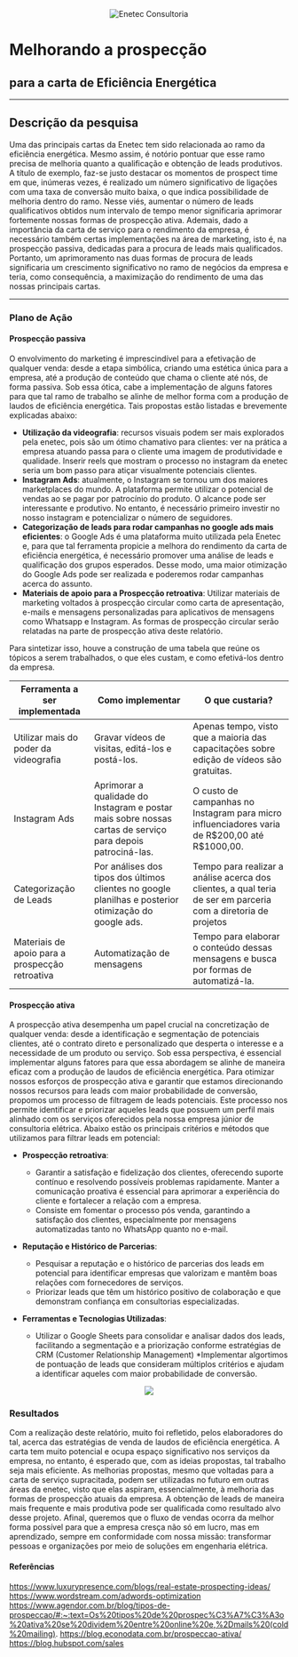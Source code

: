 <div align="center">
  <img src="https://enetec.unb.br/wp-content/uploads/2019/11/ENETEC.png" alt="Enetec Consultoria">
</div>

# Melhorando a prospecção
## para a carta de Eficiência Energética
***
## Descrição da pesquisa
Uma das principais cartas da Enetec tem sido relacionada ao ramo da eficiência energética. Mesmo assim, é notório pontuar que esse ramo precisa de melhoria quanto a qualificação e obtenção de leads produtivos. 
A título de exemplo, faz-se justo destacar os momentos de prospect time em que, inúmeras vezes, é realizado um número significativo de ligações com uma taxa de conversão muito baixa, o que indica possibilidade de melhoria dentro do ramo. Nesse viés, aumentar o número de leads qualificativos obtidos num intervalo de tempo menor significaria aprimorar fortemente nossas formas de prospecção ativa. 
Ademais, dado a importância da carta de serviço para o rendimento da empresa, é necessário também certas implementações na área de marketing, isto é, na prospecção passiva, dedicadas para a procura de leads mais qualificados.
Portanto, um aprimoramento nas duas formas de procura de leads significaria um crescimento significativo no ramo de negócios da empresa e teria, como consequência, a maximização do rendimento de uma das nossas principais cartas. 

***

### Plano de Ação
#### **Prospecção passiva**
O envolvimento do marketing é imprescindível para a efetivação de qualquer venda: desde a etapa simbólica, criando uma estética única para a empresa, até a produção de conteúdo que chama o cliente até nós, de forma passiva. Sob essa ótica, cabe a implementação de alguns fatores para que tal ramo de trabalho se alinhe de melhor forma com a produção de laudos de eficiência energética. Tais propostas estão listadas e brevemente explicadas abaixo:
* **Utilização da videografia**: recursos visuais podem ser mais explorados pela enetec, pois são um ótimo chamativo para clientes: ver na prática a empresa atuando passa para o cliente uma imagem de produtividade e qualidade. Inserir reels que mostram o processo no instagram da enetec seria um bom passo para atiçar visualmente potenciais clientes.
* **Instagram Ads**: atualmente, o Instagram se tornou um dos maiores marketplaces do mundo. A plataforma permite utilizar o potencial de vendas ao se pagar por patrocínio do produto. O alcance pode ser interessante e produtivo. No entanto, é necessário primeiro investir no nosso instagram e potencializar o número de seguidores. 
* **Categorização de leads para rodar campanhas no google ads mais eficientes**: o Google Ads é uma plataforma muito utilizada pela Enetec e, para que tal ferramenta propicie a melhora do rendimento da carta de eficiência energética, é necessário promover uma análise de leads e qualificação dos grupos esperados. Desse modo, uma maior otimização do Google Ads pode ser realizada e poderemos rodar campanhas acerca do assunto.
* **Materiais de apoio para a Prospecção retroativa**:
Utilizar materiais de marketing voltados à prospecção circular como carta de apresentação, e-mails e mensagens personalizadas para aplicativos de mensagens como Whatsapp e Instagram. As formas de prospecção circular serão relatadas na parte de prospecção ativa deste relatório. 

Para sintetizar isso, houve a construção de uma tabela que reúne os tópicos a serem trabalhados, o que eles custam, e como efetivá-los dentro da empresa.

|    **Ferramenta a ser implementada**    |     **Como implementar**      |    **O que custaria?**    |
|-----------------------------------------|-------------------------------|---------------------------|
|Utilizar mais do poder da videografia    |Gravar vídeos de visitas, editá-los e postá-los.            |   Apenas tempo, visto que a maioria das capacitações sobre edição de vídeos são gratuitas.                        |
|        Instagram Ads                                 |   Aprimorar a qualidade do Instagram e postar mais sobre nossas cartas de serviço para depois patrociná-las.                            |   O custo de campanhas no Instagram para micro influenciadores varia de R\$200,00 até R\$1000,00.                        |
|            Categorização de Leads                             | Por análises dos tipos dos últimos clientes no google planilhas e posterior otimização do google ads.                               |  Tempo para realizar a análise acerca dos clientes, a qual teria de ser em parceria com a diretoria de projetos                         |
Materiais de apoio para a prospecção retroativa | Automatização de mensagens | Tempo para elaborar o conteúdo dessas mensagens e busca por formas de automatizá-la.

#### **Prospecção ativa**
A prospecção ativa desempenha um papel crucial na concretização de qualquer venda: desde a identificação e segmentação de potenciais clientes, até o contrato direto e personalizado que desperta o interesse e a necessidade de um produto ou serviço. Sob essa perspectiva, é essencial implementar alguns fatores para que essa abordagem se alinhe de maneira eficaz com a produção de laudos de eficiência energética.
Para otimizar nossos esforços de prospecção ativa e garantir que estamos direcionando nossos recursos para leads com maior probabilidade de conversão, propomos um processo de filtragem de leads potenciais. Este processo nos permite identificar e priorizar aqueles leads que possuem um perfil mais alinhado com os serviços oferecidos pela nossa empresa júnior de consultoria elétrica. Abaixo estão os principais critérios e métodos que utilizamos para filtrar leads em potencial:

* **Prospecção retroativa**:
    * Garantir a satisfação e fidelização dos clientes, oferecendo suporte contínuo e resolvendo possíveis problemas rapidamente. Manter a comunicação proativa é essencial para aprimorar a experiência do cliente e fortalecer a relação com a empresa.
    * Consiste em fomentar o processo pós venda, garantindo a satisfação dos clientes, especialmente por mensagens automatizadas tanto no WhatsApp quanto no e-mail.

* **Reputação e Histórico de Parcerias**:
    * Pesquisar a reputação e o histórico de parcerias dos leads em potencial para identificar empresas que valorizam e mantêm boas relações com fornecedores de serviços.
    * Priorizar leads que têm um histórico positivo de colaboração e que demonstram confiança em consultorias especializadas.

* **Ferramentas e Tecnologias Utilizadas**:
    * Utilizar o Google Sheets para consolidar e analisar dados dos leads, facilitando a segmentação e a priorização conforme estratégias de CRM (Customer Relationship Management)
    *Implementar algortimos de pontuação de leads que consideram múltiplos critérios e ajudam a identificar aqueles com maior probabilidade de conversão.

<div align="center">
  <img src=https://agendor-blog-uploads.s3.sa-east-1.amazonaws.com/2016/10/19161559/12-Como-fazer-o-follow-up-de-vendas-com-um-CRM.jpg>
</div>

### Resultados
Com a realização deste relatório, muito foi refletido, pelos elaboradores do tal, acerca das estratégias de venda de laudos de eficiência energética. A carta tem muito potencial e  ocupa espaço significativo nos serviços da empresa, no entanto, é esperado que, com as ideias propostas, tal trabalho seja mais eficiente. 
As melhorias propostas, mesmo que voltadas para a carta de serviço supracitada, podem ser utilizadas no futuro em outras áreas da enetec, visto que elas aspiram, essencialmente, à melhoria das formas de prospecção atuais da empresa. A obtenção de leads de maneira mais frequente e mais produtiva pode ser qualificada como resultado alvo desse projeto.
Afinal, queremos que o fluxo de vendas ocorra da melhor forma possível para que a empresa cresça não só em lucro, mas em aprendizado, sempre em conformidade com nossa missão: transformar pessoas e organizações por meio de soluções em engenharia elétrica. 

#### Referências
https://www.luxurypresence.com/blogs/real-estate-prospecting-ideas/
https://www.wordstream.com/adwords-optimization
https://www.agendor.com.br/blog/tipos-de-prospeccao/#:~:text=Os%20tipos%20de%20prospec%C3%A7%C3%A3o%20ativa%20se%20dividem%20entre%20online%20e,%2Dmails%20(cold%20mailing).
https://blog.econodata.com.br/prospeccao-ativa/
https://blog.hubspot.com/sales

